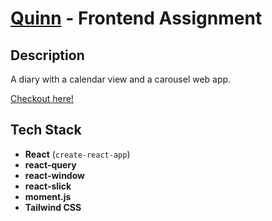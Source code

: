 # [Quinn](https://quinn.live) - Frontend Assignment

## Description

A diary with a calendar view and a carousel web app.

[Checkout here!](https://quinn-task.vercel.app)

## Tech Stack

- **React** (`create-react-app`)
- **react-query**
- **react-window**
- **react-slick**
- **moment.js**
- **Tailwind CSS**
